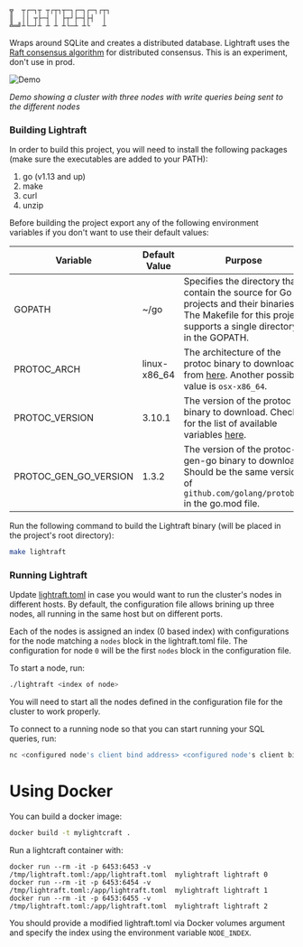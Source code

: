 ```
╦  ┬┌─┐┬ ┬┌┬┐┬─┐┌─┐┌─┐┌┬┐
║  ││ ┬├─┤ │ ├┬┘├─┤├┤  │
╩═╝┴└─┘┴ ┴ ┴ ┴└─┴ ┴└   ┴
```

Wraps around SQLite and creates a distributed database. Lightraft uses the [Raft consensus algorithm](https://raft.github.io/) for distributed consensus. This is an experiment, don't use in prod.

![Demo](./media/demo.gif)

_Demo showing a cluster with three nodes with write queries being sent to the different nodes_

### Building Lightraft

In order to build this project, you will need to install the following packages (make sure the executables are added to your PATH):

1. go (v1.13 and up)
1. make
1. curl
1. unzip

Before building the project export any of the following environment variables if you don't want to use their default values:

| Variable       | Default Value | Purpose                                                                                                                                                      |
|----------------|---------------|--------------------------------------------------------------------------------------------------------------------------------------------------------------|
| GOPATH | ~/go | Specifies the directory that contain the source for Go projects and their binaries. The Makefile for this project supports a single directory in the GOPATH. |
| PROTOC_ARCH | linux-x86_64 | The architecture of the protoc binary to download from [here](https://github.com/protocolbuffers/protobuf/releases). Another possible value is `osx-x86_64`. |
| PROTOC_VERSION | 3.10.1 | The version of the protoc binary to download. Check for the list of available variables [here](https://github.com/protocolbuffers/protobuf/releases). |
| PROTOC_GEN_GO_VERSION | 1.3.2 | The version of the protoc-gen-go binary to download. Should be the same version of `github.com/golang/protobuf` in the go.mod file. |

Run the following command to build the Lightraft binary (will be placed in the project's root directory):

```sh
make lightraft
```

### Running Lightraft

Update [lightraft.toml](./lightraft.toml) in case you would want to run the cluster's nodes in different hosts. By default, the configuration file allows brining up three nodes, all running in the same host but on different ports.

Each of the nodes is assigned an index (0 based index) with configurations for the node matching a `nodes` block in the lightraft.toml file. The configuration for node `0` will be the first `nodes` block in the configuration file.

To start a node, run:

```sh
./lightraft <index of node>
```

You will need to start all the nodes defined in the configuration file for the cluster to work properly.

To connect to a running node so that you can start running your SQL queries, run:

```sh
nc <configured node's client bind address> <configured node's client bind port>
```

# Using Docker

You can build a docker image:

```sh
docker build -t mylightcraft .
```

Run a lightcraft container with:

```
docker run --rm -it -p 6453:6453 -v /tmp/lightraft.toml:/app/lightraft.toml  mylightraft lightraft 0
docker run --rm -it -p 6453:6454 -v /tmp/lightraft.toml:/app/lightraft.toml  mylightraft lightraft 1
docker run --rm -it -p 6453:6455 -v /tmp/lightraft.toml:/app/lightraft.toml  mylightraft lightraft 2
```

You should provide a modified lightraft.toml via Docker volumes argument and specify the index using the environment variable `NODE_INDEX`.
